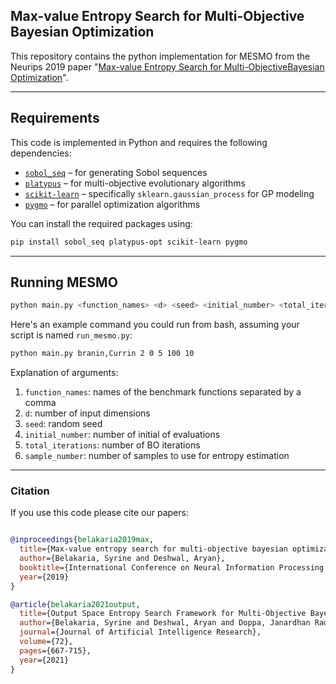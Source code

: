## Max-value Entropy Search for Multi-Objective Bayesian Optimization


This repository contains the python implementation for MESMO from the Neurips 2019 paper "[Max-value Entropy Search for Multi-ObjectiveBayesian Optimization](https://papers.nips.cc/paper/8997-max-value-entropy-search-for-multi-objective-bayesian-optimization.pdf)". 

---

## Requirements

This code is implemented in Python and requires the following dependencies:

* [`sobol_seq`](https://github.com/naught101/sobol_seq) – for generating Sobol sequences
* [`platypus`](https://platypus.readthedocs.io/en/latest/getting-started.html#installing-platypus) – for multi-objective evolutionary algorithms
* [`scikit-learn`](https://scikit-learn.org/stable/modules/gaussian_process.html) – specifically `sklearn.gaussian_process` for GP modeling
* [`pygmo`](https://esa.github.io/pygmo2/install.html) – for parallel optimization algorithms

You can install the required packages using:

```bash
pip install sobol_seq platypus-opt scikit-learn pygmo
```
---
## Running MESMO


```bash
python main.py <function_names> <d> <seed> <initial_number> <total_iterations> <sample_number>
```

Here's an example command you could run from bash, assuming your script is named `run_mesmo.py`:

```bash
python main.py branin,Currin 2 0 5 100 10
```

Explanation of arguments:

1. `function_names`: names of the benchmark functions separated by a comma
2. `d`: number of input dimensions 
3. `seed`: random seed 
4. `initial_number`: number of initial of evaluations
5. `total_iterations`: number of BO iterations
6. `sample_number`: number of samples to use for entropy estimation 

---
### Citation
If you use this code please cite our papers: 

```bibtex

@inproceedings{belakaria2019max,
  title={Max-value entropy search for multi-objective bayesian optimization},
  author={Belakaria, Syrine and Deshwal, Aryan},
  booktitle={International Conference on Neural Information Processing Systems (NeurIPS)},
  year={2019}
}

@article{belakaria2021output,
  title={Output Space Entropy Search Framework for Multi-Objective Bayesian Optimization},
  author={Belakaria, Syrine and Deshwal, Aryan and Doppa, Janardhan Rao},
  journal={Journal of Artificial Intelligence Research},
  volume={72},
  pages={667-715},
  year={2021}
}

````